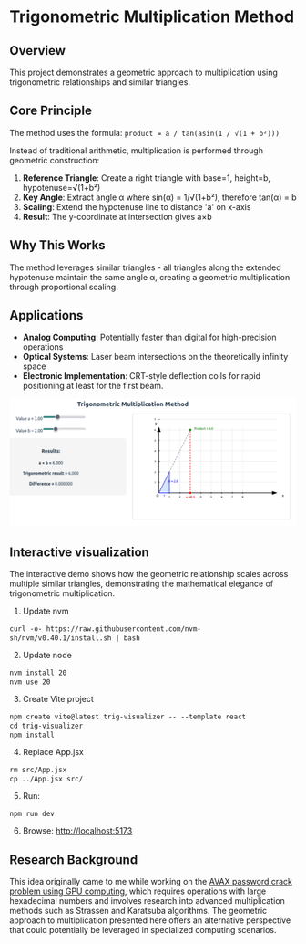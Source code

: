# Trigonometric Multiplication Method

## Overview

This project demonstrates a geometric approach to multiplication using trigonometric relationships and similar triangles.

## Core Principle

The method uses the formula: `product = a / tan(asin(1 / √(1 + b²)))`

Instead of traditional arithmetic, multiplication is performed through geometric construction:

1. **Reference Triangle**: Create a right triangle with base=1, height=b, hypotenuse=√(1+b²)
2. **Key Angle**: Extract angle α where sin(α) = 1/√(1+b²), therefore tan(α) = b
3. **Scaling**: Extend the hypotenuse line to distance 'a' on x-axis
4. **Result**: The y-coordinate at intersection gives a×b

## Why This Works

The method leverages similar triangles - all triangles along the extended hypotenuse maintain the same angle α, creating a geometric multiplication through proportional scaling.

## Applications

- **Analog Computing**: Potentially faster than digital for high-precision operations
- **Optical Systems**: Laser beam intersections on the theoretically infinity space
- **Electronic Implementation**: CRT-style deflection coils for rapid positioning at least for the first beam.

![Visualization](assets/demo.png)

## Interactive visualization

The interactive demo shows how the geometric relationship scales across multiple similar triangles, demonstrating the mathematical elegance of trigonometric multiplication.  
  
1. Update nvm
```
curl -o- https://raw.githubusercontent.com/nvm-sh/nvm/v0.40.1/install.sh | bash
```
2. Update node
```
nvm install 20
nvm use 20
```
3. Create Vite project
```
npm create vite@latest trig-visualizer -- --template react
cd trig-visualizer
npm install
```
4. Replace App.jsx
```
rm src/App.jsx
cp ../App.jsx src/
```
5. Run:
```
npm run dev
```
6. Browse:
[http://localhost:5173](http://localhost:5173)

## Research Background

This idea originally came to me while working on the [AVAX password crack problem using GPU computing](https://github.com/format37/avax-pw-crack.git), which requires operations with large hexadecimal numbers and involves research into advanced multiplication methods such as Strassen and Karatsuba algorithms. The geometric approach to multiplication presented here offers an alternative perspective that could potentially be leveraged in specialized computing scenarios. 